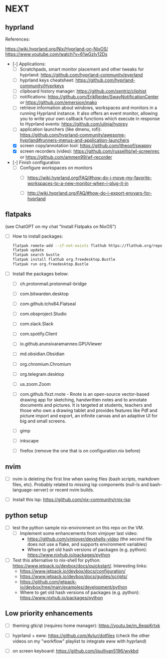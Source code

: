 # NEXT

## hyprland

References:

<https://wiki.hyprland.org/Nix/Hyprland-on-NixOS/>
<https://www.youtube.com/watch?v=61wGzIv12Ds>

- [-] Applications:
    - [ ] Scratchpads, smart monitor placement and other tweaks for hyprland: <https://github.com/hyprland-community/pyprland>
    - [ ] hyprland keys cheatsheet: <https://github.com/hyprland-community/Hyprkeys>
    - [ ] clipboard history manager: <https://github.com/sentriz/cliphist>
    - [ ] notifications: <https://github.com/ErikReider/SwayNotificationCenter> or <https://github.com/emersion/mako>
    - [ ] retrieve information about windows, workspaces and monitors in a running Hyprland instance. It also offers an event monitor, allowing you to write your own callback functions which execute in response to Hyprland events: <https://github.com/ulinja/hyprpy>
    - [ ] application launchers (like dmenu, rofi): <https://github.com/hyprland-community/awesome-hyprland#runners-menus-and-application-launchers>
    - [x] screen copy/annotation tool: <https://github.com/jtheoof/swappy>
    - [x] screen recorders (video): <https://github.com/russelltg/wl-screenrec> or <https://github.com/ammen99/wf-recorder>

- [-] Finish configuration
    - [ ] Configure workspaces on monitors
        - [ ] <https://wiki.hyprland.org/FAQ/#how-do-i-move-my-favorite-workspaces-to-a-new-monitor-when-i-plug-it-in>
        - [ ] <http://wiki.hyprland.org/FAQ/#how-do-i-export-envvars-for-hyprland>


## flatpaks

(see ChatGPT on my chat "Install Flatpaks on NixOS")

- [ ] How to install packages:
    ``` bash
    flatpak remote-add --if-not-exists flathub https://flathub.org/repo/flathub.flatpakrepo
    flatpak update
    flatpak search bustle
    flatpak install flathub org.freedesktop.Bustle
    flatpak run org.freedesktop.Bustle
    ```
- [ ] Install the packages below:
    - [ ] ch.protonmail.protonmail-bridge
    - [ ] com.bitwarden.desktop
    - [ ] com.github.tchx84.Flatseal
    - [ ] com.obsproject.Studio
    - [ ] com.slack.Slack
    - [ ] com.spotify.Client
    - [ ] io.github.arunsivaramanneo.GPUViewer
    - [ ] md.obsidian.Obsidian
    - [ ] org.chromium.Chromium
    - [ ] org.telegram.desktop
    - [ ] us.zoom.Zoom
    - [ ] com.github.flxzt.rnote - Rnote is an open-source vector-based drawing app for sketching, handwritten notes and to annotate documents and pictures. It is targeted at students, teachers and those who own a drawing tablet and provides features like Pdf and picture import and export, an infinite canvas and an adaptive UI for big and small screens.
    - [ ] gimp
    - [ ] inkscape
    - [ ] firefox (remove the one that is on configuration.nix before)


## nvim

- [ ] nvim is deleting the first line when saving files (bash scripts, markdown files, etc). Probably related to missing lsp components (null-ls and bash-language-server) or recent nvim builds.

- [ ] Install this lsp: <https://github.com/nix-community/rnix-lsp>


## python setup

- [ ] test the python sample nix-environment on this repo on the VM.
    - [ ] Implement some enhancements from vimjoyer last video:
        - <https://github.com/vimjoyer/devshells-video> (the second file does not use a flake, and supports environment variables)
        - Where to get old hash versions of packages (e.g. python): <https://www.nixhub.io/packages/python>

- [ ] Test this alternative to nix-shell for python: <https://www.jetpack.io/devbox/docs/quickstart/>. Interesting links:
    - <https://www.jetpack.io/devbox/docs/configuration/>
    - <https://www.jetpack.io/devbox/docs/guides/scripts/>
    - <https://github.com/jetpack-io/devbox/tree/main/examples/development/python>
    - Where to get old hash versions of packages (e.g. python): <https://www.nixhub.io/packages/python>


## Low priority enhancements

- [ ] theming gtk/qt (requires home manager): <https://youtu.be/m_6eqpKrtxk>

- [ ] hyprland + eww: https://github.com/Aylur/dotfiles (check the other videos on my "workflow" playlist to integrate eww with hyprland)

- [ ] on screen keyboard: <https://github.com/jjsullivan5196/wvkbd>

